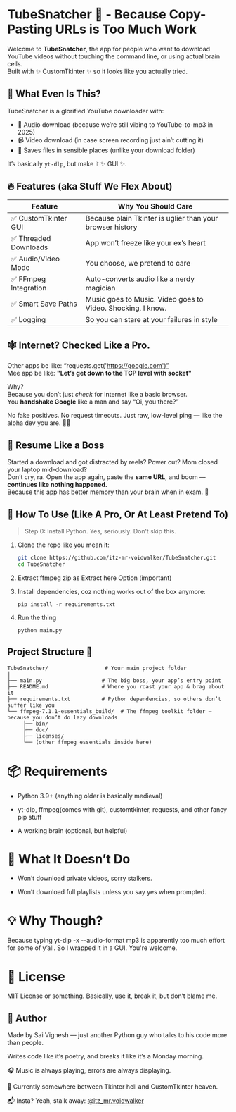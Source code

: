 # TubeSnatcher 🎣 - Because Copy-Pasting URLs is Too Much Work

Welcome to **TubeSnatcher**, the app for people who want to download YouTube videos without touching the command line, or using actual brain cells.  
Built with ✨ CustomTkinter ✨ so it looks like you actually tried.

## 🤔 What Even Is This?

TubeSnatcher is a glorified YouTube downloader with:

- 🎵 Audio download (because we’re still vibing to YouTube-to-mp3 in 2025)
- 📹 Video download (in case screen recording just ain’t cutting it)
- 📂 Saves files in sensible places (unlike your download folder)

It’s basically `yt-dlp`, but make it ✨ GUI ✨.

## 🔥 Features (aka Stuff We Flex About)

| Feature | Why You Should Care |
|--------|---------------------|
| ✅ CustomTkinter GUI | Because plain Tkinter is uglier than your browser history |
| ✅ Threaded Downloads | App won’t freeze like your ex’s heart |
| ✅ Audio/Video Mode | You choose, we pretend to care |
| ✅ FFmpeg Integration | Auto-converts audio like a nerdy magician |
| ✅ Smart Save Paths | Music goes to Music. Video goes to Video. Shocking, I know. |
| ✅ Logging | So you can stare at your failures in style |

## 🕸️ Internet? Checked Like a Pro.

Other apps be like: “requests.get('https://google.com')”  
Mee app be like: **"Let’s get down to the TCP level with socket"**

Why?  
Because you don’t just *check* for internet like a basic browser.  
You **handshake Google** like a man and say “Oi, you there?”

No fake positives. No request timeouts. Just raw, low-level ping — like the alpha dev you are. 💪🔥

## 🔁 Resume Like a Boss

Started a download and got distracted by reels? Power cut? Mom closed your laptop mid-download?  
Don’t cry, ra. Open the app again, paste the **same URL**, and boom — **continues like nothing happened.**  
Because this app has better memory than your brain when in exam. 💅

## 🚀 How To Use (Like A Pro, Or At Least Pretend To)

> Step 0: Install Python. Yes, seriously. Don’t skip this.

1. Clone the repo like you mean it:
   ```bash
   git clone https://github.com/itz-mr-voidwalker/TubeSnatcher.git
   cd TubeSnatcher
   ```

2. Extract ffmpeg zip as Extract here Option (important)

3. Install dependencies, coz nothing works out of the box anymore:
   ```
   pip install -r requirements.txt
   ``` 
4. Run the thing
    ```
    python main.py
    ```
## Project Structure 📂
```
TubeSnatcher/                  # Your main project folder
│
├── main.py                   # The big boss, your app’s entry point
├── README.md                 # Where you roast your app & brag about it
├── requirements.txt          # Python dependencies, so others don’t suffer like you
└── ffmpeg-7.1.1-essentials_build/  # The ffmpeg toolkit folder — because you don’t do lazy downloads
     ├── bin/
     ├── doc/
     ├── licenses/
     └── (other ffmpeg essentials inside here)
```

# 📦 Requirements
- Python 3.9+ (anything older is basically medieval)

- yt-dlp, ffmpeg(comes with git), customtkinter, requests, and other fancy pip stuff

- A working brain (optional, but helpful)

# 🎯 What It Doesn’t Do
- Won’t download private videos, sorry stalkers.

- Won’t download full playlists unless you say yes when prompted.

# 💡 Why Though?
Because typing yt-dlp -x --audio-format mp3 <URL> is apparently too much effort for some of y’all.
So I wrapped it in a GUI. You're welcome.

# 📜 License
MIT License or something. Basically, use it, break it, but don’t blame me.

## 👑 Author 

Made by Sai Vignesh — just another Python guy who talks to his code more than people.

Writes code like it’s poetry, and breaks it like it’s a Monday morning.

🎧 Music is always playing, errors are always displaying.

📍 Currently somewhere between Tkinter hell and CustomTkinter heaven.

📬 Insta? Yeah, stalk away: [@itz_mr.voidwalker](https://instagram.com/itz_mr.voidwalker)

